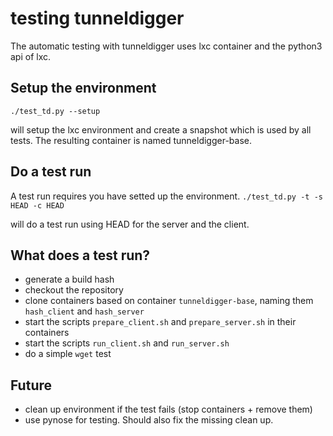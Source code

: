 # testing tunneldigger

The automatic testing with tunneldigger uses lxc container and the python3 api of lxc.


## Setup the environment

```./test_td.py --setup```

will setup the lxc environment and create a snapshot which is used by all tests.
The resulting container is named tunneldigger-base.


## Do a test run

A test run requires you have setted up the environment.
```./test_td.py -t -s HEAD -c HEAD```

will do a test run using HEAD for the server and the client.

## What does a test run?

* generate a build hash
* checkout the repository
* clone containers based on container `tunneldigger-base`, naming them `hash_client` and `hash_server`
* start the scripts `prepare_client.sh` and `prepare_server.sh` in their containers
* start the scripts `run_client.sh` and `run_server.sh`
* do a simple `wget` test

## Future

* clean up environment if the test fails (stop containers + remove them)
* use pynose for testing. Should also fix the missing clean up.
